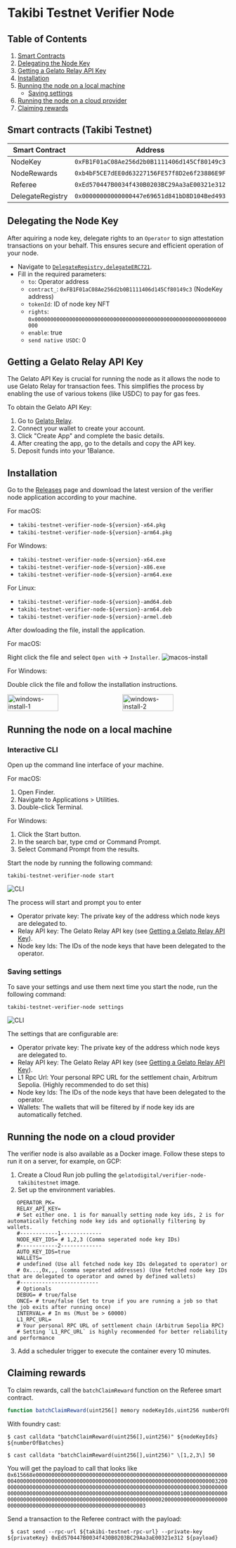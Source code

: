 # Takibi Testnet Verifier Node

## Table of Contents

1. [Smart Contracts](#smart-contracts)
2. [Delegating the Node Key](#delegating-the-node-key)
3. [Getting a Gelato Relay API Key](#getting-a-gelato-relay-api-key)
4. [Installation](#installation)
5. [Running the node on a local machine](#running-the-node-on-a-local-machine)
   - [Saving settings](#saving-settings)
6. [Running the node on a cloud provider](#running-the-node-on-a-cloud-provider)
7. [Claiming rewards](#claiming-rewards)

## Smart contracts (Takibi Testnet)

| Smart Contract   | Address                                      |
| ---------------- | -------------------------------------------- |
| NodeKey          | `0xFB1F01aC08Ae256d2b0B1111406d145Cf80149c3` |
| NodeRewards      | `0xb4bF5CE7dEE0d63227156FE57f8D2e6f23886E9F` |
| Referee          | `0xEd570447B0034f430B0203BC29Aa3aE00321e312` |
| DelegateRegistry | `0x00000000000000447e69651d841bD8D104Bed493` |

## Delegating the Node Key

After aquiring a node key, delegate rights to an `Operator` to sign attestation transactions on your behalf. This ensures secure and efficient operation of your node.

- Navigate to [`DelegateRegistry.delegateERC721`](https://testnet.explorer.takibi.network/address/0x00000000000000447e69651d841bD8D104Bed493?tab=read_write_contract).
- Fill in the required parameters:
  - `to`: Operator address
  - `contract_`: `0xFB1F01aC08Ae256d2b0B1111406d145Cf80149c3` (NodeKey address)
  - `tokenId`: ID of node key NFT
  - `rights`: `0x0000000000000000000000000000000000000000000000000000000000000000`
  - `enable`: true
  - `send native USDC`: 0

## Getting a Gelato Relay API Key

The Gelato API Key is crucial for running the node as it allows the node to use Gelato Relay for transaction fees. This simplifies the process by enabling the use of various tokens (like USDC) to pay for gas fees.

To obtain the Gelato API Key:

1. Go to [Gelato Relay](https://app.gelato.network/relay).
2. Connect your wallet to create your account.
3. Click "Create App" and complete the basic details.
4. After creating the app, go to the details and copy the API key.
5. Deposit funds into your 1Balance.

## Installation

Go to the [Releases](https://github.com/gelatodigital/verifier-node-takibitestnet/releases) page and download the latest version of the verifier node application according to your machine.

For macOS:

- `takibi-testnet-verifier-node-${version}-x64.pkg`
- `takibi-testnet-verifier-node-${version}-arm64.pkg`

For Windows:

- `takibi-testnet-verifier-node-${version}-x64.exe`
- `takibi-testnet-verifier-node-${version}-x86.exe`
- `takibi-testnet-verifier-node-${version}-arm64.exe`

For Linux:

- `takibi-testnet-verifier-node-${version}-amd64.deb`
- `takibi-testnet-verifier-node-${version}-arm64.deb`
- `takibi-testnet-verifier-node-${version}-armel.deb`

After dowloading the file, install the application.

For macOS:

Right click the file and select `Open with` -> `Installer`.
![macos-install](assets/install_mac.png)

For Windows:

Double click the file and follow the installation instructions.

<div style="display: flex; justify-content: space-between;">
    <img src="assets/install_win_1.png" alt="windows-install-1" style="width: 48%;"/>
    <img src="assets/install_win_2.png" alt="windows-install-2" style="width: 48%;"/>
</div>

## Running the node on a local machine

### Interactive CLI

Open up the command line interface of your machine.

For macOS:

1. Open Finder.
2. Navigate to Applications > Utilities.
3. Double-click Terminal.

For Windows:

1. Click the Start button.
2. In the search bar, type cmd or Command Prompt.
3. Select Command Prompt from the results.

Start the node by running the following command:

```
takibi-testnet-verifier-node start
```

![CLI](assets/cli_start.png)

The process will start and prompt you to enter

- Operator private key: The private key of the address which node keys are delegated to.
- Relay API key: The Gelato Relay API key (see [Getting a Gelato Relay API Key](#getting-a-gelato-relay-api-key)).
- Node key Ids: The IDs of the node keys that have been delegated to the operator.

### Saving settings

To save your settings and use them next time you start the node, run the following command:

```
takibi-testnet-verifier-node settings
```

![CLI](assets/cli_settings.png)

The settings that are configurable are:

- Operator private key: The private key of the address which node keys are delegated to.
- Relay API key: The Gelato Relay API key (see [Getting a Gelato Relay API Key](#getting-a-gelato-relay-api-key)).
- L1 Rpc Url: Your personal RPC URL for the settlement chain, Arbitrum Sepolia. (Highly recommended to do set this)
- Node key Ids: The IDs of the node keys that have been delegated to the operator.
- Wallets: The wallets that will be filtered by if node key ids are automatically fetched.

## Running the node on a cloud provider

The verifier node is also available as a Docker image. Follow these steps to run it on a server, for example, on GCP:

1. Create a Cloud Run job pulling the `gelatodigital/verifier-node-takibitestnet` image.
2. Set up the environment variables.

```
   OPERATOR_PK=
   RELAY_API_KEY=
   # Set either one. 1 is for manually setting node key ids, 2 is for automatically fetching node key ids and optionally filtering by wallets.
   #------------1-------------
   NODE_KEY_IDS= # 1,2,3 (Comma seperated node key IDs)
   #------------2-------------
   AUTO_KEY_IDS=true
   WALLETS=
   # undefined (Use all fetched node key IDs delegated to operator) or
   # 0x...,0x,,, (comma seperated addresses) (Use fetched node key IDs that are delegated to operator and owned by defined wallets)
   #-------------------------
   # Optionals
   DEBUG= # true/false
   ONCE= # true/false (Set to true if you are running a job so that the job exits after running once)
   INTERVAL= # In ms (Must be > 60000)
   L1_RPC_URL=
   # Your personal RPC URL of settlement chain (Arbitrum Sepolia RPC)
   # Setting `L1_RPC_URL` is highly recommended for better reliability and performance
```

3. Add a scheduler trigger to execute the container every 10 minutes.

## Claiming rewards

To claim rewards, call the `batchClaimReward` function on the Referee smart contract.

```ts
function batchClaimReward(uint256[] memory nodeKeyIds,uint256 numberOfBatches) external
```

With foundry cast:

```
$ cast calldata "batchClaimReward(uint256[],uint256)" ${nodeKeyIds} ${numberOfBatches}

$ cast calldata "batchClaimReward(uint256[],uint256)" \[1,2,3\] 50
```

You will get the payload to call that looks like `0x615668e0000000000000000000000000000000000000000000000000000000000000004000000000000000000000000000000000000000000000000000000000000000320000000000000000000000000000000000000000000000000000000000000003000000000000000000000000000000000000000000000000000000000000000100000000000000000000000000000000000000000000000000000000000000020000000000000000000000000000000000000000000000000000000000000003`

Send a transaction to the Referee contract with the payload:

```
 $ cast send --rpc-url ${takibi-testnet-rpc-url} --private-key ${privateKey} 0xEd570447B0034f430B0203BC29Aa3aE00321e312 ${payload}
```
